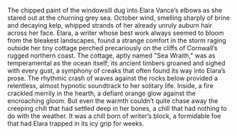 The chipped paint of the windowsill dug into Elara Vance’s elbows as she stared out at the churning grey sea.  October wind, smelling sharply of brine and decaying kelp, whipped strands of her already unruly auburn hair across her face.  Elara, a writer whose best work always seemed to bloom from the bleakest landscapes, found a strange comfort in the storm raging outside her tiny cottage perched precariously on the cliffs of Cornwall’s rugged northern coast.  The cottage, aptly named "Sea Wraith," was as temperamental as the ocean itself; its ancient timbers groaned and sighed with every gust, a symphony of creaks that often found its way into Elara’s prose. The rhythmic crash of waves against the rocks below provided a relentless, almost hypnotic soundtrack to her solitary life.  Inside, a fire crackled merrily in the hearth, a defiant orange glow against the encroaching gloom.  But even the warmth couldn’t quite chase away the creeping chill that had settled deep in her bones, a chill that had nothing to do with the weather.  It was a chill born of writer’s block, a formidable foe that had Elara trapped in its icy grip for weeks.
